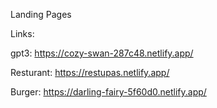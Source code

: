   Landing Pages
  
  Links:

 gpt3: https://cozy-swan-287c48.netlify.app/
  
  Resturant: https://restupas.netlify.app/

  Burger:  https://darling-fairy-5f60d0.netlify.app/
